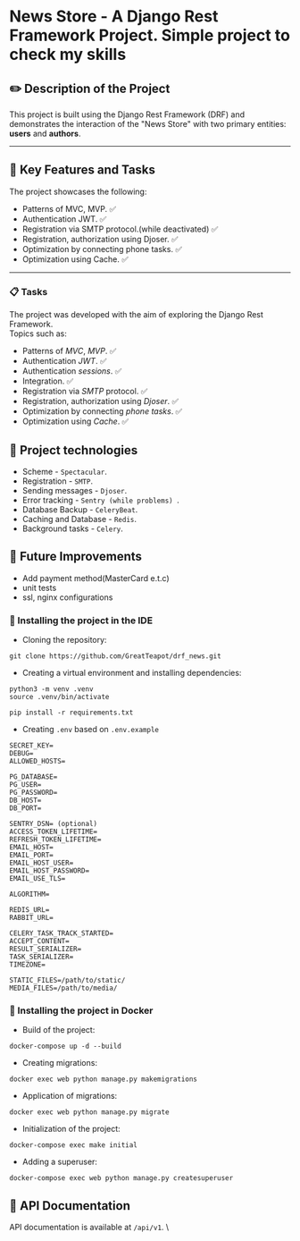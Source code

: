 # News Store - A Django Rest Framework Project. Simple project to check my skills


## ✏️ **Description of the Project**

This project is built using the Django Rest Framework (DRF) and demonstrates the interaction of the "News Store" with
two primary entities: **users** and **authors**.

---

## 🚀 **Key Features and Tasks**

The project showcases the following:

- Patterns of MVC, MVP. ✅
- Authentication JWT. ✅
- Registration via SMTP protocol.(while deactivated) ✅
- Registration, authorization using Djoser. ✅
- Optimization by connecting phone tasks. ✅
- Optimization using Cache. ✅


---
### 📋 Tasks ###
The project was developed with the aim of exploring the Django Rest Framework.\
Topics such as:
- Patterns of _MVC_, _MVP_. ✅
- Authentication _JWT_. ✅
- Authentication _sessions_. ✅
- Integration. ✅
- Registration via _SMTP_ protocol. ✅
- Registration, authorization using _Djoser_. ✅
- Optimization by connecting _phone tasks_. ✅
- Optimization using _Cache_. ✅

## 📱 Project technologies ##
- Scheme - `Spectacular`.
- Registration - `SMTP`.
- Sending messages - `Djoser`.
- Error tracking - `Sentry (while problems) `.
- Database Backup - `CeleryBeat`.
- Caching and Database - `Redis`.
- Background tasks - `Celery`.




## 📌 **Future Improvements**

- Add payment method(MasterCard e.t.c)
- unit tests
- ssl, nginx configurations 



### 📔 Installing the project in the IDE ###
- Cloning the repository:
```text
git clone https://github.com/GreatTeapot/drf_news.git
```
- Creating a virtual environment and installing dependencies:
```text
python3 -m venv .venv
source .venv/bin/activate

pip install -r requirements.txt
```
- Creating `.env` based on `.env.example`
```.env
SECRET_KEY=
DEBUG=
ALLOWED_HOSTS=

PG_DATABASE=
PG_USER=
PG_PASSWORD=
DB_HOST=
DB_PORT=

SENTRY_DSN= (optional)
ACCESS_TOKEN_LIFETIME=
REFRESH_TOKEN_LIFETIME=
EMAIL_HOST=
EMAIL_PORT=
EMAIL_HOST_USER=
EMAIL_HOST_PASSWORD=
EMAIL_USE_TLS=

ALGORITHM=

REDIS_URL=
RABBIT_URL=

CELERY_TASK_TRACK_STARTED=
ACCEPT_CONTENT=
RESULT_SERIALIZER=
TASK_SERIALIZER=
TIMEZONE=

STATIC_FILES=/path/to/static/
MEDIA_FILES=/path/to/media/
```

<a name="installation_docker"></a>
### 🐳 Installing the project in Docker ###
- Build of the project:
```docker
docker-compose up -d --build
```
- Creating migrations:
```docker
docker exec web python manage.py makemigrations
```
- Application of migrations:
```docker
docker exec web python manage.py migrate
```
- Initialization of the project:
```docker
docker-compose exec make initial
```
- Adding a superuser:
```
docker-compose exec web python manage.py createsuperuser
```

<a name="documentation_api"></a>
## 📗 API Documentation ##
API documentation is available at `/api/v1`. \
